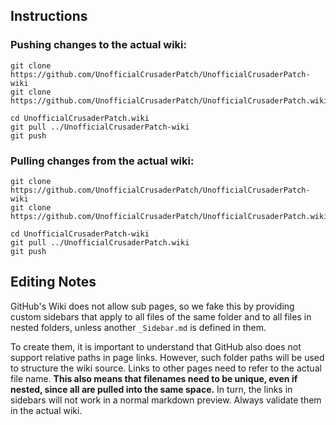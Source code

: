 ## Instructions

### Pushing changes to the actual wiki:
```shell
git clone https://github.com/UnofficialCrusaderPatch/UnofficialCrusaderPatch-wiki
git clone https://github.com/UnofficialCrusaderPatch/UnofficialCrusaderPatch.wiki

cd UnofficialCrusaderPatch.wiki
git pull ../UnofficialCrusaderPatch-wiki
git push
```

### Pulling changes from the actual wiki:
```shell
git clone https://github.com/UnofficialCrusaderPatch/UnofficialCrusaderPatch-wiki
git clone https://github.com/UnofficialCrusaderPatch/UnofficialCrusaderPatch.wiki

cd UnofficialCrusaderPatch-wiki
git pull ../UnofficialCrusaderPatch.wiki
git push
```

## Editing Notes

GitHub's Wiki does not allow sub pages, so we fake this by providing custom sidebars that apply to all files of the same folder and to all files in nested folders, unless another `_Sidebar.md` is defined in them.

To create them, it is important to understand that GitHub also does not support relative paths in page links. However, such folder paths will be used to structure the wiki source. Links to other pages need to refer to the actual file name. **This also means that filenames need to be unique, even if nested, since all are pulled into the same space.** In turn, the links in sidebars will not work in a normal markdown preview. Always validate them in the actual wiki.